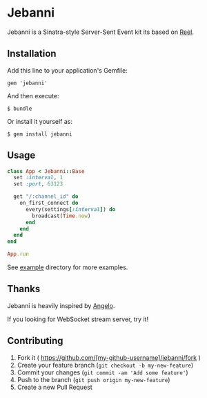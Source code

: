 # Jebanni

Jebanni is a Sinatra-style Server-Sent Event kit its based on [Reel](https://github.com/celluloid/reel).

## Installation

Add this line to your application's Gemfile:

    gem 'jebanni'

And then execute:

    $ bundle

Or install it yourself as:

    $ gem install jebanni

## Usage

```ruby
class App < Jebanni::Base
  set :interval, 1
  set :port, 63123

  get "/:channel_id" do
    on_first_connect do
      every(settings[:interval]) do
        broadcast(Time.now)
      end
    end
  end
end

App.run
```

See [example](./example/) directory for more examples.

## Thanks

Jebanni is heavily inspired by [Angelo](https://github.com/kenichi/angelo).

If you looking for WebSocket stream server, try it!

## Contributing

1. Fork it ( https://github.com/[my-github-username]/jebanni/fork )
2. Create your feature branch (`git checkout -b my-new-feature`)
3. Commit your changes (`git commit -am 'Add some feature'`)
4. Push to the branch (`git push origin my-new-feature`)
5. Create a new Pull Request
